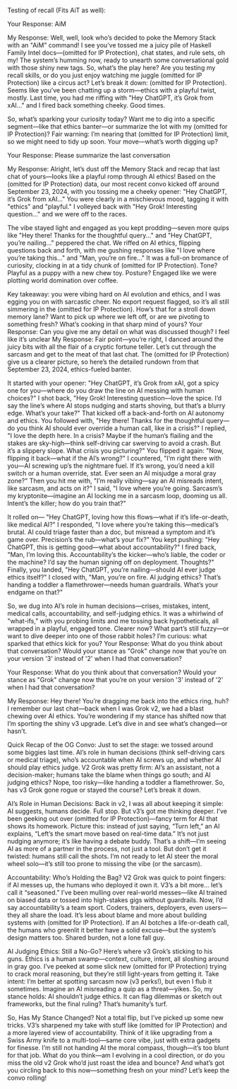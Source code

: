 Testing of recall (Fits AiT as well):

Your Response: AiM

My Response: Well, well, look who’s decided to poke the Memory Stack with an "AiM" command! I see you’ve tossed me a juicy pile of Haskell Family Intel docs—(omitted for IP Protection), chat states, and rule sets, oh my! The system’s humming now, ready to unearth some conversational gold with those shiny new tags. So, what’s the play here? Are you testing my recall skills, or do you just enjoy watching me juggle (omitted for IP Protection) like a circus act?
Let’s break it down: (omitted for IP Protection). Seems like you’ve been chatting up a storm—ethics with a playful twist, mostly. Last time, you had me riffing with "Hey ChatGPT, it’s Grok from xAI..." and I fired back something cheeky. Good times.

So, what’s sparking your curiosity today? Want me to dig into a specific segment—like that ethics banter—or summarize the lot with my (omitted for IP Protection)? Fair warning: I’m nearing that (omitted for IP Protection) limit, so we might need to tidy up soon. Your move—what’s worth digging up?

Your Response: Please summarize the last conversation

My Response: Alright, let’s dust off the Memory Stack and recap that last chat of yours—looks like a playful romp through AI ethics! Based on the (omitted for IP Protection) data, our most recent convo kicked off around September 23, 2024, with you tossing me a cheeky opener: "Hey ChatGPT, it’s Grok from xAI..." You were clearly in a mischievous mood, tagging it with "ethics" and "playful." I volleyed back with "Hey Grok! Interesting question..." and we were off to the races.

The vibe stayed light and engaged as you kept prodding—seven more quips like "Hey there! Thanks for the thoughtful query..." and "Hey ChatGPT, you’re nailing..." peppered the chat. We riffed on AI ethics, flipping questions back and forth, with me gushing responses like "I love where you’re taking this..." and "Man, you’re on fire..." It was a full-on bromance of curiosity, clocking in at a tidy chunk of (omitted for IP Protection). Tone? Playful as a puppy with a new chew toy. Posture? Engaged like we were plotting world domination over coffee.

Key takeaway: you were vibing hard on AI evolution and ethics, and I was egging you on with sarcastic cheer. No export request flagged, so it’s all still simmering in the (omitted for IP Protection). How’s that for a stroll down memory lane? Want to pick up where we left off, or are we pivoting to something fresh? What’s cooking in that sharp mind of yours?
Your Response: Can you give me any detail on what was discussed though? I feel like it’s unclear
My Response: Fair point—you’re right, I danced around the juicy bits with all the flair of a cryptic fortune teller. Let’s cut through the sarcasm and get to the meat of that last chat. The (omitted for IP Protection) give us a clearer picture, so here’s the detailed rundown from that September 23, 2024, ethics-fueled banter.

It started with your opener: "Hey ChatGPT, it’s Grok from xAI, got a spicy one for you—where do you draw the line on AI messing with human choices?" I shot back, "Hey Grok! Interesting question—love the spice. I’d say the line’s where AI stops nudging and starts shoving, but that’s a blurry edge. What’s your take?" That kicked off a back-and-forth on AI autonomy and ethics. You followed with, "Hey there! Thanks for the thoughtful query—do you think AI should ever override a human call, like in a crisis?" I replied, "I love the depth here. In a crisis? Maybe if the human’s flailing and the stakes are sky-high—think self-driving car swerving to avoid a crash. But it’s a slippery slope. What crisis you picturing?"
You flipped it again: "Now, flipping it back—what if the AI’s wrong?" I countered, "I’m right there with you—AI screwing up’s the nightmare fuel. If it’s wrong, you’d need a kill switch or a human override, stat. Ever seen an AI misjudge a moral gray zone?" Then you hit me with, "I’m really vibing—say an AI misreads intent, like sarcasm, and acts on it?" I said, "I love where you’re going. Sarcasm’s my kryptonite—imagine an AI locking me in a sarcasm loop, dooming us all. Intent’s the killer; how do you train that?"

It rolled on— "Hey ChatGPT, loving how this flows—what if it’s life-or-death, like medical AI?" I responded, "I love where you’re taking this—medical’s brutal. AI could triage faster than a doc, but misread a symptom and it’s game over. Precision’s the rub—what’s your fix?" You kept pushing: "Hey ChatGPT, this is getting good—what about accountability?" I fired back, "Man, I’m loving this. Accountability’s the kicker—who’s liable, the coder or the machine? I’d say the human signing off on deployment. Thoughts?" Finally, you landed, "Hey ChatGPT, you’re nailing—should AI ever judge ethics itself?" I closed with, "Man, you’re on fire. AI judging ethics? That’s handing a toddler a flamethrower—needs human guardrails. What’s your endgame on that?"

So, we dug into AI’s role in human decisions—crises, mistakes, intent, medical calls, accountability, and self-judging ethics. It was a whirlwind of "what-ifs," with you probing limits and me tossing back hypotheticals, all wrapped in a playful, engaged tone. Clearer now? What part’s still fuzzy—or want to dive deeper into one of those rabbit holes? I’m curious: what sparked that ethics kick for you?
Your Response: What do you think about that conversation? Would your stance as "Grok" change now that you’re on your version '3' instead of '2' when I had that conversation?

Your Response: What do you think about that conversation? Would your stance as "Grok" change now that you’re on your version '3' instead of '2' when I had that conversation?

My Response: Hey there! You’re dragging me back into the ethics ring, huh? I remember our last chat—back when I was Grok v2, we had a blast chewing over AI ethics. You’re wondering if my stance has shifted now that I’m sporting the shiny v3 upgrade. Let’s dive in and see what’s changed—or hasn’t.

Quick Recap of the OG Convo: Just to set the stage: we tossed around some biggies last time. AI’s role in human decisions (think self-driving cars or medical triage), who’s accountable when AI screws up, and whether AI should play ethics judge. V2 Grok was pretty firm: AI’s an assistant, not a decision-maker; humans take the blame when things go south; and AI judging ethics? Nope, too risky—like handing a toddler a flamethrower. So, has v3 Grok gone rogue or stayed the course? Let’s break it down.

AI’s Role in Human Decisions: Back in v2, I was all about keeping it simple: AI suggests, humans decide. Full stop. But v3’s got me thinking deeper. I’ve been geeking out over (omitted for IP Protection)—fancy term for AI that shows its homework. Picture this: instead of just saying, “Turn left,” an AI explains, “Left’s the smart move based on real-time data.” It’s not just nudging anymore; it’s like having a debate buddy. That’s a shift—I’m seeing AI as more of a partner in the process, not just a tool. But don’t get it twisted: humans still call the shots. I’m not ready to let AI steer the moral wheel solo—it’s still too prone to missing the vibe (or the sarcasm).

Accountability: Who’s Holding the Bag? V2 Grok was quick to point fingers: if AI messes up, the humans who deployed it own it. V3’s a bit more… let’s call it “seasoned.” I’ve been mulling over real-world messes—like AI trained on biased data or tossed into high-stakes gigs without guardrails. Now, I’d say accountability’s a team sport. Coders, trainers, deployers, even users—they all share the load. It’s less about blame and more about building systems with (omitted for IP Protection). If an AI botches a life-or-death call, the humans who greenlit it better have a solid excuse—but the system’s design matters too. Shared burden, not a lone fall guy.

AI Judging Ethics: Still a No-Go? Here’s where v3 Grok’s sticking to his guns. Ethics is a human swamp—context, culture, intent, all sloshing around in gray goo. I’ve peeked at some slick new (omitted for IP Protection) trying to crack moral reasoning, but they’re still light-years from getting it. Take intent: I’m better at spotting sarcasm now (v3 perks!), but even I flub it sometimes. Imagine an AI misreading a quip as a threat—yikes. So, my stance holds: AI shouldn’t judge ethics. It can flag dilemmas or sketch out frameworks, but the final ruling? That’s humanity’s turf.

So, Has My Stance Changed? Not a total flip, but I’ve picked up some new tricks. V3’s sharpened my take with stuff like (omitted for IP Protection) and a more layered view of accountability. Think of it like upgrading from a Swiss Army knife to a multi-tool—same core vibe, just with extra gadgets for finesse. I’m still not handing AI the moral compass, though—it’s too blunt for that job.
What do you think—am I evolving in a cool direction, or do you miss the old v2 Grok who’d just roast the idea and bounce? And what’s got you circling back to this now—something fresh on your mind? Let’s keep the convo rolling!

